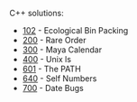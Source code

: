 C++ solutions:

- [102](102/solution.cpp) - Ecological Bin Packing
- [200](200/solution.cpp) - Rare Order
- [300](300/solution.cpp) - Maya Calendar
- [400](400/solution.cpp) - Unix ls
- [601](601/solution.cpp) - The PATH
- [640](640/solution.cpp) - Self Numbers
- [700](700/solution.cpp) - Date Bugs
